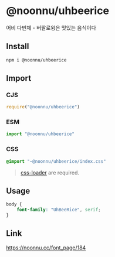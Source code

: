 # @noonnu/uhbeerice
어비 다빈체 - 버팔로윙은 맛있는 음식이다

## Install
```sh
npm i @noonnu/uhbeerice
```
## Import
### CJS
```js
require("@noonnu/uhbeerice")
```
### ESM
```js
import "@noonnu/uhbeerice"
```
### CSS 
```css
@import "~@noonnu/uhbeerice/index.css"
```
> [css-loader](https://github.com/webpack-contrib/css-loader) are required.

## Usage
```css
body {
    font-family: "UhBeeRice", serif;
}
```

## Link
https://noonnu.cc/font_page/184